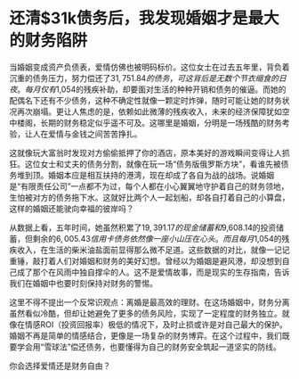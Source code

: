 # 还清$31k债务后，我发现婚姻才是最大的财务陷阱

当婚姻变成资产负债表，爱情仿佛也被明码标价。这位女士在过去五年里，背负着沉重的债务压力，努力偿还了$31,751.84的债务，可这背后是无数个节衣缩食的日夜。每月仅有$1,054的残疾补助，却要面对生活的种种开销和债务的催逼。而她的配偶名下还有不少债务，这种不确定性就像一颗定时炸弹，随时可能让她的财务状况再次崩塌。更让人焦虑的是，依赖如此微薄的残疾收入，未来的经济保障犹如空中楼阁，长期的财务稳定似乎遥不可及。这哪里是婚姻，分明是一场残酷的财务考验，让人在爱情与金钱之间苦苦挣扎。

这就像玩大富翁时发现对方偷偷抵押了你的酒店，原本美好的游戏瞬间变得让人抓狂。这位女士和丈夫的债务分割，就像在玩一场“债务版俄罗斯方块”，看谁先被债务堆到顶。婚姻本应是相互扶持的港湾，现在却成了各自为战的战场。说婚姻是“有限责任公司”一点都不为过，每个人都在小心翼翼地守护着自己的财务领地，生怕被对方的债务拖下水。这就好比两个人一起划船，却各自打着自己的小算盘，这样的婚姻还能驶向幸福的彼岸吗？

从数据上看，五年时间，她虽然积累了$19,391.17的现金储蓄和$9,608.14的投资储蓄，但剩余的$6,005.43信用卡债务依然像一座小山压在心头。而且每月$1,054的残疾收入，在生活的柴米油盐面前显得那么微不足道。这些数据的对比，就像一记记重锤，敲打着人们对婚姻和财务的美好幻想。曾经以为婚姻是避风港，却没想到自己成了那个在风雨中独自撑伞的人。这不是爱情故事，而是现实的生存指南，告诉我们在婚姻中也要时刻保持对财务的警惕。

这里不得不提出一个反常识观点：离婚是最高效的理财。在这场婚姻中，财务分离虽然看似冷酷，但却让她避免了更多的债务风险，实现了一定程度的财务独立。就像在情感ROI（投资回报率）极低的情况下，及时止损或许是对自己最大的保护。婚姻不再是简单的情感结合，更像是一场复杂的财务博弈。在这个过程中，我们既要学会用“雪球法”偿还债务，也要懂得为自己的财务安全筑起一道坚实的防线。

你会选择爱情还是财务自由？ 